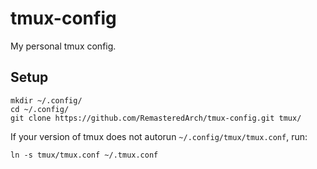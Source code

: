 # tmux-config

My personal tmux config.

## Setup

```
mkdir ~/.config/
cd ~/.config/
git clone https://github.com/RemasteredArch/tmux-config.git tmux/
```
If your version of tmux does not autorun `~/.config/tmux/tmux.conf`, run:
```
ln -s tmux/tmux.conf ~/.tmux.conf
```
